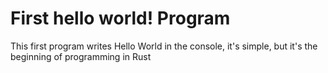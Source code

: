 # First hello world! Program
This first program writes Hello World in the console, it's simple, but it's the beginning of programming in Rust